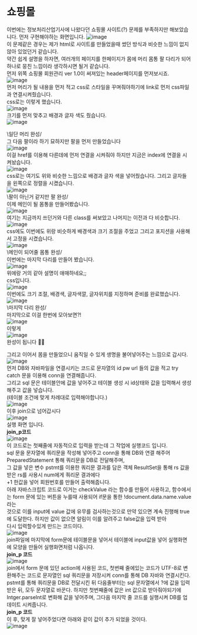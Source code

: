 # 쇼핑몰
이번에는 정보처리산업기사에 나왔다던 쇼핑몰 사이트(?) 문제를 부족하지만 해보았습니다.
먼저 구현해야하는 화면입니다.
![image](https://user-images.githubusercontent.com/102115231/170632681-d1e6e1a1-95e7-4415-bdb4-e051e7a0f49e.png) <br>
이 문제같은 경우는 제가 html로 사이트를 만들었을때 썼던 방식과 비슷한 느낌이 없지 않아 있었던거 같습니다. <br>
약간 쉽게 설명을 하자면, 여러개의 페이지를 한페이지가 몸에 머리 몸통 팔 다리가 되어 하나로 뭉친 느낌이라 생각하시면 될거 같습니다. <br>
먼저 위쪽 쇼핑몰 회원관리 ver 1.0이 써져있는 header페이지를 먼저보시죠. <br>
![image](https://user-images.githubusercontent.com/102115231/170634181-94550014-f978-4239-a393-cc544217f475.png) <br>
먼저 머리가 될 내용을 먼저 적고 css로 스타일을 꾸며줘야하기에 link로 먼저 css파일과 연결시켜줬습니다. <br>
css로는 이렇게 했습니다. <br>
![image](https://user-images.githubusercontent.com/102115231/170635022-421353ce-c8bb-4abb-8115-80757a47b27a.png) <br>
크기를 먼저 맞추고 배경과 글자 색도 줬습니다. <br>
![image](https://user-images.githubusercontent.com/102115231/186085725-f512dbd4-58cd-474e-9d9e-d0846a8c7bb7.png)

\일단 머리 완성/ <br>
그 다음 팔이라 하기 묘하지만 팔을 먼저 만들었습니다<br>
![image](https://user-images.githubusercontent.com/102115231/170635747-eab35f68-fefc-4bd0-849a-8f4740a85a1e.png) <br>
이걸 href를 이용해 다른데에 먼저 연결을 시켜줘야 하지만 지금은 index에 연결을 시켜놨습니다. <br>
![image](https://user-images.githubusercontent.com/102115231/170636636-c108e176-d0d7-4761-92ca-92900c6b4057.png) <br>
css로는 여기도 위와 비슷한 느낌으로 배경과 글자 색을 넣어줬습니다. 그리고 글자들을 왼쪽으로 정렬을 시켰습니다. <br>
![image](https://user-images.githubusercontent.com/102115231/186085503-22be1ac2-0cb7-4277-b25e-5fdfb186fc38.png)<br>
\팔이 아닌거 같지만 팔 완성/<br>
이제 메인이 될 몸통을 만들어봤습니다. <br>
![image](https://user-images.githubusercontent.com/102115231/170637406-151b28ba-edac-495b-853c-63bc6c392994.png) <br>
여기는 지금까지 쓰던거와 다른 class를 써보았고 나머지는 이전과 다 비슷합니다. <br>
![image](https://user-images.githubusercontent.com/102115231/170638551-38f41fb5-75b5-4e03-bbd7-158eb39bb5a5.png) <br>
css에도 이번에도 위랑 비슷하게 배경색과 크기 조절을 주었고 그리고 포지션을 사용해서 고정을 시켰습니다. <br>
![image](https://user-images.githubusercontent.com/102115231/170638949-0b4c794e-e9fe-409c-8b3d-084180dc4ef2.png)<br>
\메인이 되어줄 몸통 완성/ <br>
이번에는 마지막 다리를 만들어 봤습니다. <br>
![image](https://user-images.githubusercontent.com/102115231/170639127-9ab2b49a-47ac-4a88-9db3-885c20a60046.png) <br>
위에랑 거의 같아 설명이 애매하네요;; <br>
css입니다. <br>
![image](https://user-images.githubusercontent.com/102115231/170639287-0762e818-0296-4e22-9cb5-b71b554ed004.png) <br>
이번에도 크기 조절, 배경색, 글자색깔, 글자위치를 지정하며 준비를 완료했습니다. <br>
![image](https://user-images.githubusercontent.com/102115231/170639782-b4edb612-c986-439c-968c-c3070f4dd617.png) <br>
\마지막 다리 완성/ <br>
마지막으로 이걸 한번에 모아보면?! <br>
![image](https://user-images.githubusercontent.com/102115231/170639898-fc2e2778-a110-46f5-b803-172c7cb09c18.png) <br>
이렇게 <br>
![image](https://user-images.githubusercontent.com/102115231/170639958-91db277b-aea3-4211-9e52-d499ccd1fc53.png)<br>
완성이 됩니다 👏👏 <br>

그리고 이어서 몸을 만들었으니 움직일 수 있게 생명을 불어넣어주는 느낌으로 갑시다. <br>
![image](https://user-images.githubusercontent.com/102115231/186147369-d4319dce-192b-4bc2-b742-aacb3ed1e430.png) <br>
먼저 DB와 자바파일을 연결시키는 코드로 문자열의 id pw url 들의 값을 적고 try catch 문을 이용해 conn을 연결해줍니다.<br>
그리고 sql 문은 테이블안에 값을 넣어주고 테이블 생성 시 id상태와 값을 입력해서 생성해주고 값을 넣습니다.<br>
(테이블 조건에 맞게 차례대로 입력해야합니다.)<br>
![image](https://user-images.githubusercontent.com/102115231/186148320-2e33747a-7811-438c-96ce-041bbfda477c.png)<br>
이후 join으로 넘어갑시다<br>
![image](https://user-images.githubusercontent.com/102115231/186149234-c928870d-f9e5-4c1a-8ef9-d33ae17659c8.png)<br>
실행 화면 입니다.<br>
<b>join_p코드</b><br>
![image](https://user-images.githubusercontent.com/102115231/186150733-47c8d23b-bd9d-4b29-b5b5-569282383bce.png)<br>
이 코드로는 첫째줄에 자동적으로 입력을 받는데 그 작업에 실행코드 입니다.<br>
sql 문을 문자열에 쿼리문을 작성해 넣어주고 conn을 통해 DB와 연결 해주어 PreparedStatement 통해 쿼리문을 DB로 전달해주며,<br>
그 값을 넣은 변수 pstmt를 이용한 쿼리문 결과를 담은 객체 ResultSet을 통해 rs 값을 받은 rs를 사용시 num에게 쿼리문 결과에다<br>
+1 한값을 넣어 회원번호를 만들어 출력해줍니다.<br>
아래 자바스크립트 코드로 이거는 checkValue 라는 함수를 만들어 사용하고, 함수에서는 form 문에 있는 버튼을 누를때 사용되어 if문을 통한 !document.data.name.value라는 <br>
것으로 이를 input에 value 값에 유무를 검사하는것으로 만약 있으면 계속 진행해 true에 도달한다. 하지만 값이 없으면 알림이 이를 알려주고 false값을 입력 받아 <br>
다시 입력할수있게 만드는 코드이다. <br>
![image](https://user-images.githubusercontent.com/102115231/186152349-75501111-f9f2-4135-a763-0beddc1985d5.png) <br>
join파일에 마지막에 form문에 테이블문을 넣어서 테이블에 input값을 넣어 실행화면에 모양을 만들어 실행화면처럼 나옵니다. <br>
<b>join_p 코드</b> <br>
![image](https://user-images.githubusercontent.com/102115231/186320977-c36779d3-c73d-41f5-9e40-97acbff2e6ce.png) <br>
join에서 form 문에 있던 action에 사용된 코드, 첫번째 줄에있는 코드가 UTF-8로 변환해주는 코드로 문자열인 sql 쿼리문을 저장시켜 conn를 통해 DB 자바와 연결시킨다.<br>
pstmt를 통해 쿼리문을 DB로 전달시킨 뒤 다음줄부터는 sql 문자열에서 ?에 값을 입력받은 뒤, 모두 문자열로 바꾼다. 하지만 첫번째줄에 값은 int 값으로 받아줘야되기에 
Intger.parseInt로 변화해 값을 넣어주며, 그다음 마지막 줄 코드를 실행시켜 DB를 업데이트 시켜줍니다.<br>
<b>join_p 코드</b><br>
이 후, 맞게 잘 넣어주었다면 아래와 같이 값이 추가 되었을 것이다.<br>
![image](https://user-images.githubusercontent.com/102115231/186158140-bf71da38-5f9c-45e9-be01-8394d22efc1b.png)<br>



